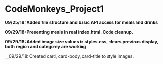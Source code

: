 # CodeMonkeys_Project1

__09/25/18: Added file structure and basic API access for meals and drinks__

__09/29/18: Presenting meals in real index.html. Code cleanup.__

__09/29/18: Added image size values in styles.css, clears previous display, both region and categorey are working__

__09/29/18: Created card, card-body, card-title to style images.
